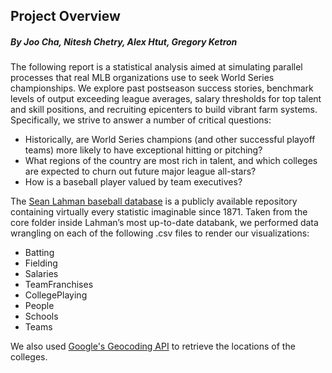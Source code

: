 ## Project Overview
##### By Joo Cha, Nitesh Chetry, Alex Htut, Gregory Ketron

The following report is a statistical analysis aimed at simulating parallel processes that real MLB organizations use to seek World Series championships.  We explore past postseason success stories, benchmark levels of output exceeding league averages, salary thresholds for top talent and skill positions, and recruiting epicenters to build vibrant farm systems.  Specifically, we strive to answer a number of critical questions:
* Historically, are World Series champions (and other successful playoff teams) more likely to have exceptional hitting or pitching?
* What regions of the country are most rich in talent, and which colleges are expected to churn out future major league all-stars? 
* How is a baseball player valued by team executives?

The [Sean Lahman baseball database](http://www.seanlahman.com/baseball-archive/statistics/) is a publicly available repository containing virtually every statistic imaginable since 1871.  Taken from the core folder inside Lahman’s most up-to-date databank, we performed data wrangling on each of the following .csv files to render our visualizations:
* Batting
* Fielding
* Salaries
* TeamFranchises
* CollegePlaying
* People
* Schools
* Teams <br/>

We also used [Google's Geocoding API](https://developers.google.com/maps/documentation/geocoding/start) to retrieve the locations of the colleges.
